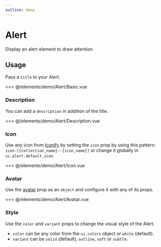 ```yaml
---
outline: deep
---
```


<script setup>
import Basic from './demo/Alert/Basic.vue';
import Description from './demo/Alert/Description.vue';
import Icon from './demo/Alert/Icon.vue';
import Avatar from './demo/Alert/Avatar.vue';
import Style from './demo/Alert/Style.vue';
import Close from './demo/Alert/Close.vue';
import Actions from './demo/Alert/Actions.vue';
import ActionsWithDescription from './demo/Alert/ActionsWithDescription.vue';
import Slots from './demo/Alert/Slots.vue';
</script>

# Alert

Display an alert element to draw attention.

## Usage

Pass a `title` to your Alert.

<DemoContainer>
  <Basic/>
</DemoContainer>

<<< @/elements/demo/Alert/Basic.vue

### Description

You can add a `description` in addition of the title.

<DemoContainer>
  <Description/>
</DemoContainer>

<<< @/elements/demo/Alert/Description.vue

### Icon

Use any icon from [Iconify](https://icones.js.org/) by setting the `icon` prop by using this
pattern: `icon-[{collection_name}--{icon_name}]` or change it
globally in `ui.alert.default.icon`.

<DemoContainer>
<Icon/>
</DemoContainer>

<<< @/elements/demo/Alert/Icon.vue

### Avatar

Use the [avatar](/elements/avatar) prop as an `object` and configure it with any of its props.

<DemoContainer>
<Avatar/>
</DemoContainer>

<<< @/elements/demo/Alert/Avatar.vue

### Style

Use the `color` and `variant` props to change the visual style of the Alert.

- `color` can be any color from the `ui.colors` object or `white` (default).
- `variant` can be `solid` (default), `outline`, `soft` or `subtle`.

<DemoContainer>
<Style/>
</DemoContainer>

<<< @/elements/demo/Alert/Style.vue

### Close

Use the `close-button` prop to hide or customize the close button on the Alert.

You can pass all the props of the [Button](/elements/button) component to customize it through the `close-button` prop
or globally through
`ui.alert.default.closeButton`.

It defaults to `null` which means no close button will be displayed. A `close` event will be emitted when the close
button
is clicked.

<DemoContainer>
<Close/>
</DemoContainer>

<<< @/elements/demo/Alert/Close.vue

### Actions

Use the `actions` prop to add actions to the Alert.

Like for `closeButton`, you can pass all the props of the [Button](/elements/button) component plus a `click` function
in the action but also

customize the default style for the actions globally through `ui.alert.default.actionButton`.

<DemoContainer>
<Actions/>
</DemoContainer>

<<< @/elements/demo/Alert/Actions.vue

Actions will render differently whether you have a `description` set.

<DemoContainer>
<ActionsWithDescription/>
</DemoContainer>

<<< @/elements/demo/Alert/ActionsWithDescription.vue

### Slots

#### `title` / `description`

Use the `#title` and `#description` slots to customize the Alert.

This can be handy when you want to display HTML content. To achieve this, you can define those slots and use the `v-html`
directive.

<DemoContainer>
<Slots/>
</DemoContainer>

<<< @/elements/demo/Alert/Slots.vue